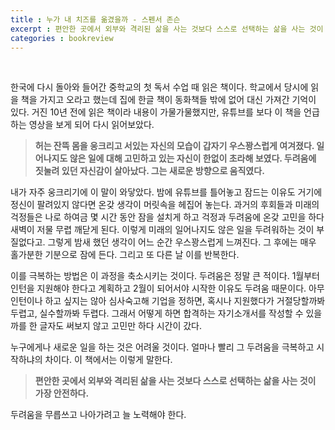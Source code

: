 ```yaml
---
title : 누가 내 치즈를 옮겼을까 - 스펜서 존슨
excerpt : 편안한 곳에서 외부와 격리된 삶을 사는 것보다 스스로 선택하는 삶을 사는 것이 가장 안전하다
categories : bookreview
---
```


<br>

한국에 다시 돌아와 들어간 중학교의 첫 독서 수업 때 읽은 책이다. 학교에서 당시에 읽을 책을 가지고 오라고 했는데 집에 한글 책이 동화책들 밖에 없어 대신 가져간 기억이 있다. 거진 10년 전에 읽은 책이라 내용이 가물가물했지만, 유튜브를 보다 이 책을 언급하는 영상을 보게 되어 다시 읽어보았다.  

> **허는 잔뜩 몸을 웅크리고 서있는 자신의 모습이 갑자기 우스꽝스럽게 여겨졌다. 일어나지도 않은 일에 대해 고민하고 있는 자신이 한없이 초라해 보였다. 두려움에 짓눌려 있던 자신감이 살아났다. 그는 새로운 방향으로 움직였다.**  

내가 자주 웅크리기에 이 말이 와닿았다. 밤에 유튜브를 틀어놓고 잠드는 이유도 거기에 정신이 팔려있지 않다면 온갖 생각이 머릿속을 헤집어 놓는다. 과거의 후회들과 미래의 걱정들은 나로 하여금 몇 시간 동안 잠을 설치게 하고 걱정과 두려움에 온갖 고민을 하다 새벽이 저물 무렵 깨닫게 된다. 이렇게 미래의 일어나지도 않은 일을 두려워하는 것이 부질없다고. 그렇게 밤새 했던 생각이 어느 순간 우스꽝스럽게 느껴진다. 그 후에는 매우 홀가분한 기분으로 잠에 든다. 그리고 또 다른 날 이를 반복한다.

이를 극복하는 방법은 이 과정을 축소시키는 것이다. 두려움은 정말 큰 적이다. 1월부터 인턴을 지원해야 한다고 계획하고 2월이 되어서야 시작한 이유도 두려움 때문이다. 아무 인턴이나 하고 싶지는 않아 심사숙고해 기업을 정하면, 혹시나 지원했다가 거절당할까봐 두렵고, 실수할까봐 두렵다. 그래서 어떻게 하면 합격하는 자기소개서를 작성할 수 있을까를 한 글자도 써보지 않고 고민만 하다 시간이 갔다.

누구에게나 새로운 일을 하는 것은 어려울 것이다. 얼마나 빨리 그 두려움을 극복하고 시작하냐의 차이다. 이 책에서는 이렇게 말한다.

> **편안한 곳에서 외부와 격리된 삶을 사는 것보다 스스로 선택하는 삶을 사는 것이 가장 안전하다.**

두려움을 무릅쓰고 나아가려고 늘 노력해야 한다.​

<br>